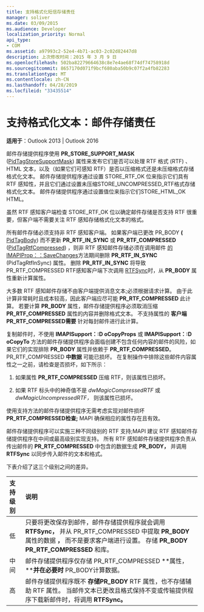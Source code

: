 ```yaml
---
title: 支持格式化短信存储责任
manager: soliver
ms.date: 03/09/2015
ms.audience: Developer
localization_priority: Normal
api_type:
- COM
ms.assetid: a97993c2-52e4-4b71-ac03-2c02d82447d8
description: 上次修改时间：2015 年 3 月 9 日
ms.openlocfilehash: 502ba82279664638c8e7e4ae68f74df74758918d
ms.sourcegitcommit: 8657170d071f9bcf680aba50b9c07f2a4fb82283
ms.translationtype: MT
ms.contentlocale: zh-CN
ms.lasthandoff: 04/28/2019
ms.locfileid: "33435514"
---
```

# <a name="supporting-formatted-text-message-store-responsibilities"></a>支持格式化文本：邮件存储责任

  
  
**适用于**：Outlook 2013 | Outlook 2016 
  
邮件存储提供程序使用 **PR_STORE_SUPPORT_MASK** ([PidTagStoreSupportMask](pidtagstoresupportmask-canonical-property.md)) 属性来发布它们是否可以处理 RTF 格式 (RTF) 、HTML 文本，以及（如果它们可感知 RTF）是否以压缩格式还是未压缩格式存储格式化文本。 邮件存储提供程序通过设置 STORE_RTF_OK 位来指示它们具有 RTF 感知性，并且它们通过设置未压缩STORE_UNCOMPRESSED_RTF格式存储格式化文本。 邮件存储提供程序通过设置值位来指示它们STORE_HTML_OK HTML。
  
虽然 RTF 感知客户端检查 STORE_RTF_OK 位以确定邮件存储是否支持 RTF 很重要，但客户端不需要关注 RTF 感知存储格式化文本的格式。 
  
所有邮件存储必须支持非 RTF 感知客户端。 如果客户端已更改 PR_BODY **(** [PidTagBody](pidtagbody-canonical-property.md)) 而不更新 **PR_RTF_IN_SYNC** 或 **PR_RTF_COMPRESSED** ([PidTagRtfCompressed](pidtagrtfcompressed-canonical-property.md)) ，则非 RTF 感知邮件存储必须在调用邮件 [的 IMAPIProp：：SaveChanges](imapiprop-savechanges.md)方法期间删除 **PR_RTF_IN_SYNC** (PidTagRtfInSync) 属性。 [](pidtagrtfinsync-canonical-property.md) 删除 **PR_RTF_IN_SYNC** 将导致PR_RTF_COMPRESSED RTF感知客户端下次调用 [RTFSync](rtfsync.md)时，从 **PR_BODY** 属性重新计算属性。 
  
大多数 RTF 感知邮件存储不由客户端提供消息文本;必须根据请求计算。 由于此计算非常耗时且成本较高，因此客户端应尽可能 **PR_RTF_COMPRESSED** 此计算。 若要计算 **PR_BODY** 属性，邮件存储提供程序必须取消压缩 **PR_RTF_COMPRESSED** 属性的内容并删除格式文本。 不支持属性的 **客户端PR_RTF_COMPRESSED需要** 针对每封邮件进行此计算。 
  
复制邮件时，不使用 **IMAPISupport：:D oCopyProps** 或 **IMAPISupport：:D oCopyTo** 方法的邮件存储提供程序会面临创建不包含任何内容的邮件的风险，如果它们的实现排除 **PR_BODY** 属性并依赖于 **PR_RTF_COMPRESSED**。 PR_RTF_COMPRESSED **中数据** 可能已损坏。 在复制操作中排除这些邮件内容属性之一之前，请检查是否损坏，如下所示： 
  
1. 如果属性 **PR_RTF_COMPRESSED** 压缩 RTF，则该属性已损坏。 
    
2. 如果 RTF 标头中的神奇值不是  _dwMagicCompressedRTF_ 或  _dwMagicUncompressedRTF，_ 则该属性已损坏。
    
使用支持方法的邮件存储提供程序无需考虑实现对邮件损坏 **PR_RTF_COMPRESSED检查;** MAPI 确保相应的属性存在且有效。 
  
邮件存储提供程序可以实施三种不同级别的 RTF 支持;MAPI 建议 RTF 感知邮件存储提供程序在中间或最高级别实现支持。 所有 RTF 感知邮件存储提供程序负责从传出邮件的 **PR_RTF_COMPRESSED** 中包含的数据生成 **PR_BODY，** 并调用 **RTFSync** 以同步传入邮件的文本和格式。 
  
下表介绍了这三个级别之间的差异。 
  
|**支持级别**|**说明**|
|:-----|:-----|
|低  <br/> |只要将更改保存到邮件，邮件存储提供程序就会调用 **RTFSync，** 并从 PR_RTF_COMPRESSED 中提取 **PR_BODY** 属性的数据 **，** 而不是要求客户端进行设置。 存储 **PR_BODY PR_RTF_COMPRESSED** 和库。  <br/> |
|中间  <br/> |邮件存储提供程序仅存储 PR_RTF_COMPRESSED **属性，****并在必要时** PR_BODY计算数据。  <br/> |
|高  <br/> |邮件存储提供程序既不 **存储PR_BODY** RTF 属性，也不存储辅助 RTF 属性。 当邮件文本已更改且格式保持不变或传输提供程序下载新邮件时，将调用 **RTFSync。**  <br/> |
   

